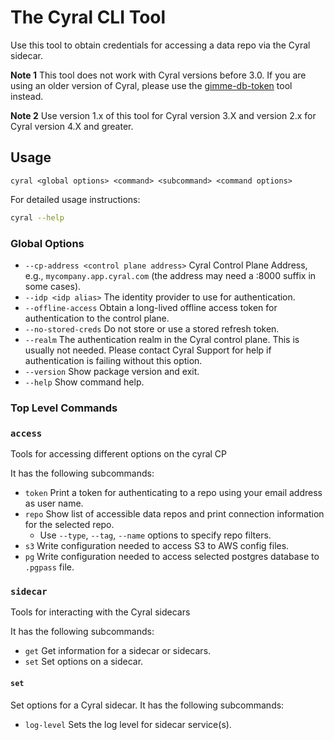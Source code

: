 # The Cyral CLI Tool

Use this tool to obtain credentials for accessing a data repo via the Cyral sidecar.

**Note 1** This tool does not work with Cyral versions before 3.0. If you are using an
older version of Cyral, please use the [gimme-db-token](https://pypi.org/project/cyral-gimme-db-token/)
tool instead.

**Note 2** Use version 1.x of this tool for Cyral version 3.X and version 2.x for Cyral version 4.X and greater.

## Usage

```
cyral <global options> <command> <subcommand> <command options>
```

For detailed usage instructions:

```bash
cyral --help
```

### Global Options

- `--cp-address <control plane address>` Cyral Control Plane Address, e.g., `mycompany.app.cyral.com` (the address may need a :8000 suffix in some cases).
- `--idp <idp alias>` The identity provider to use for authentication.
- `--offline-access` Obtain a long-lived offline access token for authentication to the control plane.
- `--no-stored-creds` Do not store or use a stored refresh token.
- `--realm` The authentication realm in the Cyral control plane. This is usually not needed. Please contact Cyral Support for help if authentication is failing without this option.
- `--version` Show package version and exit.
- `--help` Show command help.

### Top Level Commands

### `access`

Tools for accessing different options on the cyral CP

It has the following subcommands:

- `token` Print a token for authenticating to a repo using your email address as user name.
- `repo` Show list of accessible data repos and print connection information for the selected repo.
  + Use `--type`, `--tag`, `--name` options to specify repo filters.
- `s3` Write configuration needed to access S3 to AWS config files.
- `pg` Write configuration needed to access selected postgres database to `.pgpass` file.

### `sidecar` 

Tools for interacting with the Cyral sidecars

It has the following subcommands:

- `get` Get information for a sidecar or sidecars.
- `set` Set options on a sidecar.

#### `set`

Set options for a Cyral sidecar. It has the following subcommands:

- `log-level` Sets the log level for sidecar service(s).

